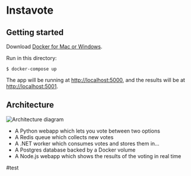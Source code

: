 Instavote
=========

Getting started
---------------

Download [Docker for Mac or Windows](https://www.docker.com).

Run in this directory:

    $ docker-compose up

The app will be running at [http://localhost:5000](http://localhost:5000), and the results will be at [http://localhost:5001](http://localhost:5001).

Architecture
-----

![Architecture diagram](architecture.png)

* A Python webapp which lets you vote between two options
* A Redis queue which collects new votes
* A .NET worker which consumes votes and stores them in…
* A Postgres database backed by a Docker volume
* A Node.js webapp which shows the results of the voting in real time

#test





